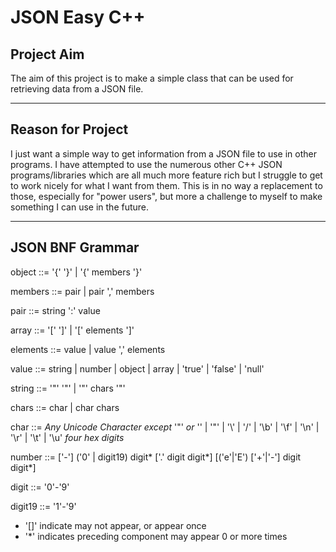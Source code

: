 # JSON Easy C++


## Project Aim

The aim of this project is to make a simple class that can be used for retrieving data from a JSON file.

---

## Reason for Project

I just want a simple way to get information from a JSON file to use in other programs. I have attempted to use the numerous other C++ JSON programs/libraries which are all much more feature rich but I struggle to get to work nicely for what I want from them. This is in no way a replacement to those, especially for "power users", but more a challenge to myself to make something I can use in the future.

---

## JSON BNF Grammar

object      ::=     '{' '}' | '{' members '}'

members     ::=     pair | pair ',' members

pair        ::=     string ':' value

array       ::=     '[' ']' | '[' elements ']'

elements    ::=     value | value ',' elements

value       ::=     string | number | object | array | 'true' | 'false' | 'null'

string      ::=     '"' '"' | '"' chars '"'

chars       ::=     char | char chars

char        ::=     *Any Unicode Character except* '"' *or* '\' | '\"' | '\\' | '\/' | '\b' | '\f' | '\n' | '\r' | '\t' | '\u' *four hex digits*

number      ::= ['-'] ('0' | digit19) digit* ['.' digit digit*] [('e'|'E') ['+'|'-'] digit digit*]

digit       ::=     '0'-'9'

digit19     ::=     '1'-'9'

* '[]' indicate may not appear, or appear once
* '*' indicates preceding component may appear 0 or more times